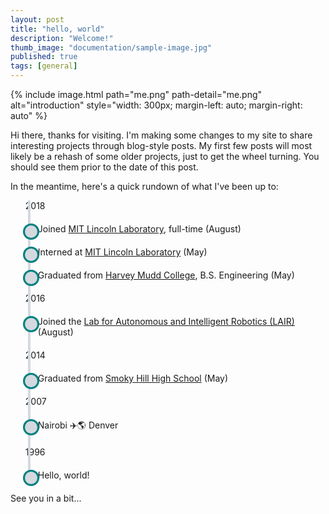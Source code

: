 ```yaml
---
layout: post
title: "hello, world"
description: "Welcome!"
thumb_image: "documentation/sample-image.jpg"
published: true
tags: [general]
---
```


{% include image.html path="me.png" path-detail="me.png" alt="introduction" style="width: 300px; margin-left: auto; margin-right: auto" %}

Hi there, thanks for visiting. I'm making some changes to my site to share interesting projects through blog-style posts. My first few posts will most likely be a rehash of some older projects, just to get the wheel turning. You should see them prior to the date of this post.

In the meantime, here's a quick rundown of what I've been up to: 
<style>
ul.timeline {
    list-style-type: none;
    position: relative;
}
ul.timeline:before {
    content: ' ';
    background: #d4d9df;
    display: inline-block;
    position: absolute;
    left: 28px;
    width: 4px;
    height: 98%;
    z-index: 400;
}
ul.timeline > li {
    margin: 20px 0;
    padding-left: 20px;
}
ul.timeline > li:before {
    content: ' ';
    background: #d4d9df;
    display: inline-block;
    position: absolute;
    border-radius: 50%;
    border: 3px solid teal;
    left: 20px;
    width: 20px;
    height: 20px;
    z-index: 400;
}
</style>
<div class="container mt-5 mb-5">
	<div class="row">
		<div class="col-md-6 offset-md-3">
			<!-- <h4>Timeline</h4> -->
			<ul class="timeline">
                2018
                <li>
					Joined <a target="_blank" href="https://www.ll.mit.edu/">MIT Lincoln Laboratory</a>, full-time (August)
				</li>
				<li>
					Interned at <a target="_blank" href="https://www.ll.mit.edu/">MIT Lincoln Laboratory</a> (May)
				</li>
				<li>
					Graduated from <a target="_blank" href="https://www.hmc.edu/">Harvey Mudd College</a>, B.S. Engineering (May)
				</li>
                2016
                <li>
					Joined the <a target="_blank" href="https://www.lair.hmc.edu/">Lab for Autonomous and Intelligent Robotics (LAIR)</a> (August)
				</li>
                2014
				<li>
					Graduated from <a target="_blank" href="https://www.cherrycreekschools.org/smokyhill">Smoky Hill High School</a> (May)
				</li>
                2007
                <li>
					Nairobi  ✈️🌎  Denver
				</li>
                1996
                <li>
					Hello, world!
				</li>
			</ul>
		</div>
	</div>
</div>

See you in a bit...
